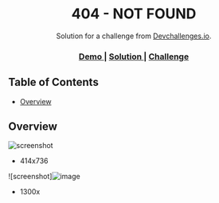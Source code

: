 <h1 align="center">404 - NOT FOUND</h1>

<div align="center">
   Solution for a challenge from  <a href="http://devchallenges.io" target="_blank">Devchallenges.io</a>.
</div>

<div align="center">
  <h3>
    <a href="https://{your-demo-link.your-domain}">
      Demo
    </a>
    <span> | </span>
    <a href="https://{your-url-to-the-solution}">
      Solution
    </a>
    <span> | </span>
    <a href="https://devchallenges.io/challenges/wBunSb7FPrIepJZAg0sY">
      Challenge
    </a>
  </h3>
</div>

<!-- TABLE OF CONTENTS -->

## Table of Contents

- [Overview](#overview)

<!-- OVERVIEW -->

## Overview


![screenshot](https://github.com/Anbavi/404-NotFound/blob/Anbavi/404-Not-Found/414x667_1.png?raw=true)
- 414x736



![screenshot]![image](https://github.com/Anbavi/404-NotFound/assets/88192441/d9992104-78b5-4011-87d3-26d1e17b4481)
- 1300x





